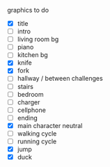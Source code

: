 graphics to do
- [x] title
- [ ] intro
- [ ] living room bg
- [ ] piano
- [ ] kitchen bg
- [x] knife
- [x] fork
- [ ] hallway / between challenges
- [ ] stairs
- [ ] bedroom
- [ ] charger
- [ ] cellphone
- [ ] ending
- [x] main character neutral
- [ ] walking cycle
- [ ] running cycle
- [x] jump
- [x] duck
